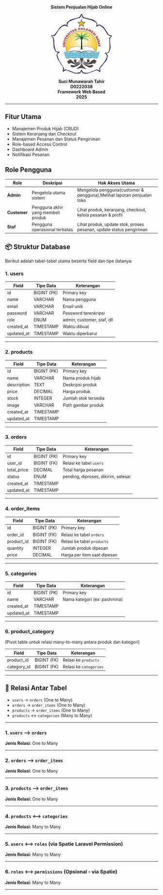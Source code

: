 <p align="center"><strong>Sistem Penjualan Hijab Online</strong></p>

<div align="center">

![logo_unsulbar](public/logo.jpg)



<b>Suci Munawarah Tahir</b><br>
<b>D0222038</b><br>
<b>Framework Web Based</b><br>
<b>2025</b>
</div>

---


## Fitur Utama

- Manajemen Produk Hijab (CRUD)
- Sistem Keranjang dan Checkout
- Manajemen Pesanan dan Status Pengiriman
- Role-based Access Control
- Dashboard Admin
- Notifikasi Pesanan

## Role Pengguna

| Role         | Deskripsi                                                                 | Hak Akses Utama                                                                                 |
|--------------|---------------------------------------------------------------------------|-------------------------------------------------------------------------------------------------|
| **Admin**    | Pengelola utama sistem                                                    | Mengelola pengguna(customer & pengguna),Melihat laporan penjualan toko               |
| **Customer** | Pengguna akhir yang membeli produk                                        | Lihat produk, keranjang, checkout, kelola pesanan & profil                                     |
| **Staf**     | Pengguna operasional terbatas                                             | Lihat produk, update stok, proses pesanan, update status pengiriman                           |
                             
## 📦 Struktur Database

Berikut adalah tabel-tabel utama beserta field dan tipe datanya:

### 1. **users**
| Field          | Tipe Data     | Keterangan                    |
|----------------|---------------|--------------------------------|
| id             | BIGINT (PK)   | Primary key                   |
| name           | VARCHAR       | Nama pengguna                 |
| email          | VARCHAR       | Email unik                    |
| password       | VARCHAR       | Password terenkripsi          |
| role           | ENUM          | admin, customer, staf, dll    |
| created_at     | TIMESTAMP     | Waktu dibuat                  |
| updated_at     | TIMESTAMP     | Waktu diperbarui              |

---

### 2. **products**
| Field          | Tipe Data     | Keterangan                    |
|----------------|---------------|--------------------------------|
| id             | BIGINT (PK)   | Primary key                   |
| name           | VARCHAR       | Nama produk hijab             |
| description    | TEXT          | Deskripsi produk              |
| price          | DECIMAL       | Harga produk                  |
| stock          | INTEGER       | Jumlah stok tersedia          |
| image          | VARCHAR       | Path gambar produk            |
| created_at     | TIMESTAMP     |                               |
| updated_at     | TIMESTAMP     |                               |

---

### 3. **orders**
| Field          | Tipe Data     | Keterangan                    |
|----------------|---------------|--------------------------------|
| id             | BIGINT (PK)   | Primary key                   |
| user_id        | BIGINT (FK)   | Relasi ke tabel `users`       |
| total_price    | DECIMAL       | Total harga pesanan           |
| status         | ENUM          | pending, diproses, dikirim, selesai |
| created_at     | TIMESTAMP     |                               |
| updated_at     | TIMESTAMP     |                               |

---

### 4. **order_items**
| Field          | Tipe Data     | Keterangan                    |
|----------------|---------------|--------------------------------|
| id             | BIGINT (PK)   | Primary key                   |
| order_id       | BIGINT (FK)   | Relasi ke tabel `orders`      |
| product_id     | BIGINT (FK)   | Relasi ke tabel `products`    |
| quantity       | INTEGER       | Jumlah produk dipesan         |
| price          | DECIMAL       | Harga per item saat dipesan   |

---

### 5. **categories**
| Field          | Tipe Data     | Keterangan                    |
|----------------|---------------|--------------------------------|
| id             | BIGINT (PK)   | Primary key                   |
| name           | VARCHAR       | Nama kategori (ex: pashmina)  |
| created_at     | TIMESTAMP     |                               |
| updated_at     | TIMESTAMP     |                               |

---

### 6. **product_category**
(Pivot table untuk relasi many-to-many antara produk dan kategori)

| Field          | Tipe Data     | Keterangan                    |
|----------------|---------------|--------------------------------|
| product_id     | BIGINT (FK)   | Relasi ke `products`          |
| category_id    | BIGINT (FK)   | Relasi ke `categories`        |

---



## 🧩 Relasi Antar Tabel

- `users` → `orders` (One to Many)
- `orders` → `order_items` (One to Many)
- `products` → `order_items` (One to Many)
- `products` ↔ `categories` (Many to Many)

---


### 1. `users` ⟶ `orders`  
**Jenis Relasi:** One to Many  


---

### 2. `orders` ⟶ `order_items`  
**Jenis Relasi:** One to Many  


---

### 3. `products` ⟶ `order_items`  
**Jenis Relasi:** One to Many  


---

### 4. `products` ⟷ `categories`  
**Jenis Relasi:** Many to Many  

---

### 5. `users` ⟷ `roles` (via Spatie Laravel Permission)  
**Jenis Relasi:** Many to Many  

---

### 6. `roles` ⟷ `permissions` (Opsional - via Spatie)  
**Jenis Relasi:** Many to Many  


---








